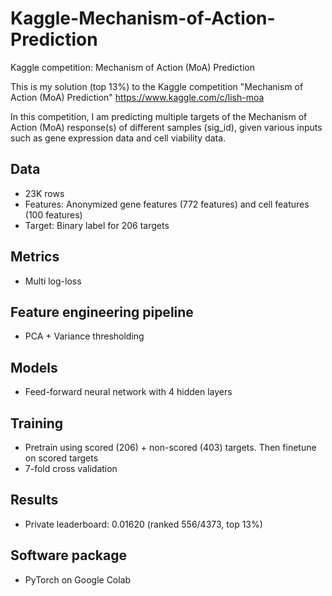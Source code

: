 # Kaggle-Mechanism-of-Action-Prediction
Kaggle competition: Mechanism of Action (MoA) Prediction
 
This is my solution (top 13%) to the Kaggle competition "Mechanism of Action (MoA) Prediction"
https://www.kaggle.com/c/lish-moa

In this competition, I am predicting multiple targets of the Mechanism of Action (MoA) response(s) of different samples (sig_id), given various inputs such as gene expression data and cell viability data.
 
 ## Data
 - 23K rows
 - Features: Anonymized gene features (772 features) and cell features (100 features)
 - Target: Binary label for 206 targets
 
 ## Metrics
 - Multi log-loss
 
 ## Feature engineering pipeline
 - PCA + Variance thresholding
 
 ## Models
 - Feed-forward neural network with 4 hidden layers
 
 ## Training
 - Pretrain using scored (206) + non-scored (403) targets. Then finetune on scored targets
 - 7-fold cross validation
 
 ## Results
 - Private leaderboard: 0.01620 (ranked 556/4373, top 13%)
 
 ## Software package
 - PyTorch on Google Colab
 

